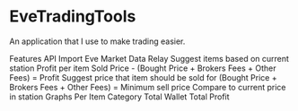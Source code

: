 EveTradingTools
===============

An application that I use to make trading easier.


Features
  API Import
  Eve Market Data Relay
  Suggest items based on current station
  Profit per item
    Sold Price - (Bought Price + Brokers Fees + Other Fees) = Profit
  Suggest price that item should be sold for
    (Bought Price + Brokers Fees + Other Fees) = Minimum sell price
        Compare to current price in station
  Graphs
    Per
      Item
      Category
      Total Wallet
      Total Profit
    
  
